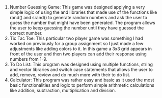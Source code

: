 1. Number Guessing Game: This game was designed applying a very simple logic of using the <ctime> and <cstdlib> libraries that made use of the functions like rand() and srand() to generate random numbers and ask the user to guess the number that might have been generated. The program allows the user to keep guessing the number until they have guessed the correct number.
2. Tic Tac Toe: This particular two player game was something I had worked on previously for a group assignment so I just made a few adjustments like adding colors to it. In this game a 3x3 grid appears in front of the user and then two players can add their response using numbers from 1-9.
3. To Do List: This program was designed using multiple functions, string and vector libraries and switch case statements that allows the user to add, remove, review and do much more with their to do list.
4. Calculator: This program was rather easy and basic as it used the most basic functionalities and logic to perform simple arithmetic calculations like addition, subtraction, multiplication and division.
